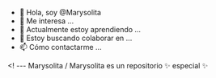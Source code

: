 - 👋 Hola, soy @Marysolita
- 👀 Me interesa ...
- 🌱 Actualmente estoy aprendiendo ...
- 💞️ Estoy buscando colaborar en ...
- 📫 Cómo contactarme ...

<! ---
Marysolita / Marysolita es un repositorio ✨ especial ✨
